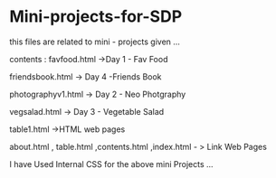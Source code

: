 # Mini-projects-for-SDP
this files are related to mini - projects given ... 

contents : 
favfood.html ->Day 1 - Fav Food 

friendsbook.html -> Day 4 -Friends Book

photographyv1.html -> Day 2 - Neo Photgraphy 

vegsalad.html -> Day 3 - Vegetable Salad

table1.html ->HTML web pages

about.html , table.html ,contents.html ,index.html - > Link Web Pages

I have Used Internal CSS for the above mini Projects ...
